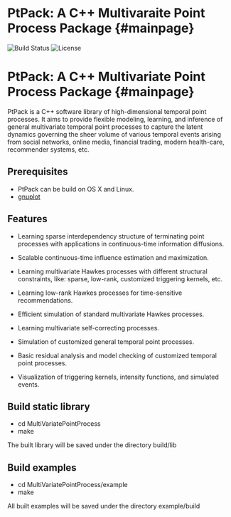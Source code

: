# PtPack: A C++ Multivaraite Point Process Package {#mainpage}
![Build Status](https://img.shields.io/teamcity/codebetter/bt428.svg)
![License](https://img.shields.io/badge/license-BSD-blue.svg)

# PtPack: A C++ Multivariate Point Process Package {#mainpage}

PtPack is a C++ software library of high-dimensional temporal point processes. It aims to provide flexible modeling, learning, and inference of general multivariate temporal point processes to capture the latent dynamics governing the sheer volume of various temporal events arising from social networks, online media, financial trading, modern health-care, recommender systems, etc.

## Prerequisites

- PtPack can be build on OS X and Linux.
- [gnuplot](http://www.gnuplot.info)

## Features

- Learning sparse interdependency structure of terminating point processes with applications in continuous-time information diffusions.

- Scalable continuous-time influence estimation and maximization.

- Learning multivariate Hawkes processes with different structural constraints, like: sparse, low-rank, customized triggering kernels, etc.

- Learning low-rank Hawkes processes for time-sensitive recommendations.

- Efficient simulation of standard multivariate Hawkes processes.

- Learning multivariate self-correcting processes.

- Simulation of customized general temporal point processes.

- Basic residual analysis and model checking of customized temporal point processes.

- Visualization of triggering kernels, intensity functions, and simulated events.

## Build static library

- cd MultiVariatePointProcess
- make

The built library will be saved under the directory build/lib

## Build examples

- cd MultiVariatePointProcess/example
- make

All built examples will be saved under the directory example/build





